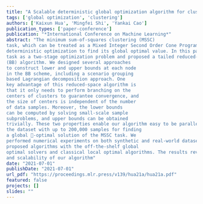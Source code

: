 ```yaml
---
title: "A Scalable deterministic global optimization algorithm for clustering problems"
tags: ['global optimization', 'clustering']
authors: ['Kaixun Hua', 'Mingfei Shi', 'Yankai Cao']
publication_types: ['paper-conference']
publication: "*International Conference on Machine Learning*"
abstract: "The minimum sum-of-squares clustering (MSSC)
task, which can be treated as a Mixed Integer Second Order Cone Programming (MISOCP) problem, is rarely investigated in the literature through
deterministic optimization to find its global optimal value. In this paper, we modelled the MSSC
task as a two-stage optimization problem and proposed a tailed reduced-space branch and bound
(BB) algorithm. We designed several approaches
to construct lower and upper bounds at each node
in the BB scheme, including a scenario grouping
based Lagrangian decomposition approach. One
key advantage of this reduced-space algorithm is
that it only needs to perform branching on the
centers of clusters to guarantee convergence, and
the size of centers is independent of the number
of data samples. Moreover, the lower bounds
can be computed by solving small-scale sample
subproblems, and upper bounds can be obtained
trivially. These two properties enable our algorithm easy to be paralleled and can be scalable to
the dataset with up to 200,000 samples for finding
a global -optimal solution of the MSSC task. We
performed numerical experiments on both synthetic and real-world datasets and compared our
proposed algorithms with the off-the-shelf global
optimal solvers and classical local optimal algorithms. The results reveal a strong performance
and scalability of our algorithm"
date: "2021-07-01"
publishDate: "2021-07-01"
url_pdf: "https://proceedings.mlr.press/v139/hua21a/hua21a.pdf"
featured: false
projects: []
slides: ""
---
```


